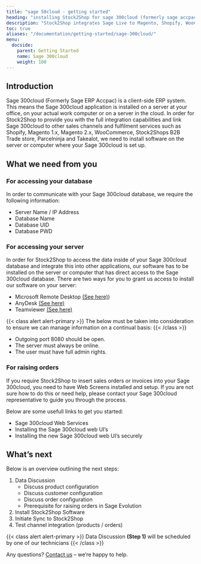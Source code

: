 ```yaml
---
title: "sage 50cloud - getting started"
heading: "installing Stock2Shop for sage 300cloud (formerly sage accpac)"
description: "Stock2Shop integrates Sage Live to Magento, Shopify, WooCommerce and our B2B ordering platform. Find out more!"
toc: true
aliases: "/documentation/getting-started/sage-300cloud/"
menu:
  docside:
    parent: Getting Started
    name: Sage 300cloud
    weight: 100
---
```


## Introduction
Sage 300cloud (Formerly Sage ERP Accpac) is a client-side ERP system. This means the Sage 300cloud application is installed on a server at your office, on your actual work computer or on a server in the cloud. In order for Stock2Shop to provide you with the full integration capabilities and link Sage 300cloud to other sales channels and fulfilment services such as Shopify, Magento 1.x, Magento 2.x, WooCommerce, Stock2Shops B2B Trade store, Parcelninja and Takealot, we need to install software on the server or computer where your Sage 300cloud is set up.

## What we need from you

### For accessing your database
In order to communicate with your Sage 300cloud database, we require the following information:

- Server Name / IP Address
- Database Name
- Database UID
- Database PWD

### For accessing your server
In order for Stock2Shop to access the data inside of your Sage 300cloud database and integrate this into other applications, our software has to be installed on the server or computer that has direct access to the Sage 300cloud database. There are two ways for you to grant us access to install our software on your server:

- Microsoft Remote Desktop [(See here)](https://support.microsoft.com/en-za/help/17463/windows-7-connect-to-another-computer-remote-desktop-connection))
- AnyDesk [(See here)](https://anydesk.com/en/downloads/)
- Teamviewer [(See here)](https://www.teamviewer.com/en/)

{{< class alert alert-primary >}}
The below must be taken into consideration to ensure we can manage information on a continual basis:
{{< /class >}}

- Outgoing port 8080 should be open.
- The server must always be online.
- The user must have full admin rights.

### For raising orders
If you require Stock2Shop to insert sales orders or invoices into your Sage 300cloud, you need to have Web Screens installed and setup. If you are not sure how to do this or need help, please contact your Sage 300cloud representative to guide you through the process.

Below are some usefull links to get you started:

- Sage 300cloud Web Services
- Installing the Sage 300cloud web UI’s
- Installing the new Sage 300cloud web UI’s securely

## What’s next
Below is an overview outlining the next steps:

1. Data Discussion
    - Discuss product configuration
    - Discuss customer configuration
    - Discuss order configuration
    - Prerequisite for raising orders in Sage Evolution
2. Install Stock2Shop Software
3. Initiate Sync to Stock2Shop
4. Test channel integration (products / orders)

{{< class alert alert-primary >}}
Data Discussion **(Step 1)** will be scheduled by one of our technicians
{{< /class >}}

Any questions? [Contact us](/contact-us) – we’re happy to help.